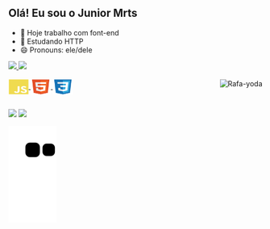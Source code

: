 ## Olá! Eu sou o Junior Mrts

- 🔭 Hoje trabalho com font-end
- 🌱 Estudando HTTP
- 😄 Pronouns: ele/dele

<div>
  <a href="https://github.com/JuniorDotCom">
  <img height="180em" src="https://github-readme-stats.vercel.app/api?username=JuniorDotCom&show_icons=false&theme=dracula&include_all_commits=true&count_private=true"/>
  <img height="180em" src="https://github-readme-stats.vercel.app/api/top-langs/?username=JuniorDotCom&layout=compact&langs_count=7&theme=dracula"/>
</div>
  
  <div style="display: inline_block"><br>
   <img align="center" alt="Rafa-Js" height="30" width="40" src="https://raw.githubusercontent.com/devicons/devicon/master/icons/javascript/javascript-plain.svg">
   <img align="center" alt="Rafa-HTML" height="30" width="40" src="https://raw.githubusercontent.com/devicons/devicon/master/icons/html5/html5-original.svg">
   <img align="center" alt="Rafa-CSS" height="30" width="40" src="https://raw.githubusercontent.com/devicons/devicon/master/icons/css3/css3-original.svg">
   <img align="right" alt="Rafa-yoda" src="https://cdn.discordapp.com/attachments/795358919417397249/825430589581688872/hi.gif">
</div>
  
 ##
  
 <div>
  <a href="https://instagram.com/heyy_mrts" target="_blank"><img src="https://img.shields.io/badge/-Instagram-%23E4405F?style=for-the-badge&logo=instagram&logoColor=white" target="_blank"></a>
  <a href = "mailto:contato@juniormrts.tech"><img src="https://img.shields.io/badge/-Gmail-%23333?style=for-the-badge&logo=gmail&logoColor=white" target="_blank"></a>
 </div>
  
 ![Snake animation](https://github.com/rafaballerini/rafaballerini/blob/output/github-contribution-grid-snake.svg)
